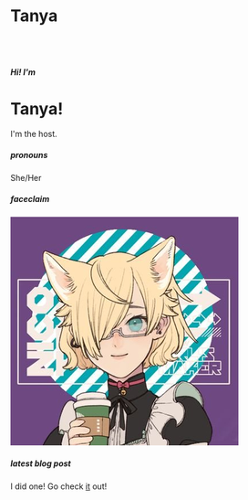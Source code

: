 # Tanya
<br /><br />
##### Hi! I'm
# Tanya!

I'm the host.

##### pronouns
She/Her

##### faceclaim
![Tanya's Picrew](./hm-picrews/tanya-picrew.jpg?raw=true)

##### latest blog post
I did one! Go check [it](tanyalebean.github.io/blog/blog_most_recent) out!